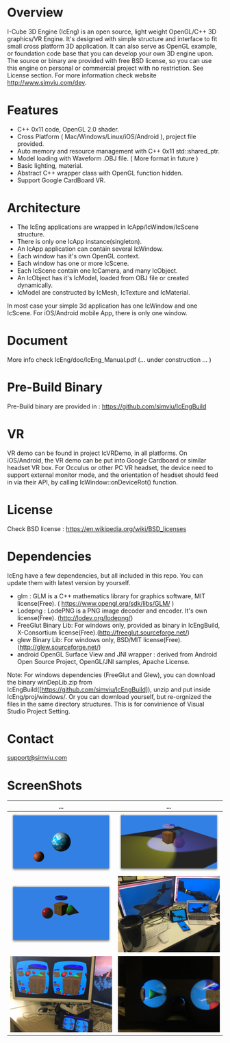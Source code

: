 # Overview
I-Cube 3D Engine (IcEng) is an open source, light weight OpenGL/C++ 3D graphics/VR Engine. It's designed with simple structure and interface to fit small cross platform 3D application. It can also serve as OpenGL example, or foundation code base that you can develop your own 3D engine upon.
The source or binary are provided with free BSD license, so you can use this engine on personal or commercial project with no restriction. See License section.
For more information check website http://www.simviu.com/dev.

# Features
* C++ 0x11 code, OpenGL 2.0 shader.
* Cross Platform ( Mac/Windows/Linux/iOS/Android ), project file provided.
* Auto memory and resource management with C++ 0x11 std::shared_ptr.
* Model loading with Waveform .OBJ file. ( More format in future )
* Basic lighting, material.
* Abstract C++ wrapper class with OpenGL function hidden.
* Support Google CardBoard VR.

# Architecture
* The IcEng applications are wrapped in IcApp/IcWindow/IcScene structure. 
* There is only one IcApp instance(singleton). 
* An IcApp application can contain several IcWindow. 
* Each window has it's own OpenGL context. 
* Each window has one or more IcScene. 
* Each IcScene contain one IcCamera, and many IcObject.
* An IcObject has it's IcModel, loaded from OBJ file or created dynamically.
* IcModel are constructed by IcMesh, IcTexture and IcMaterial.

In most case your simple 3d application has one IcWindow and one IcScene. For iOS/Android mobile App, there is only one window.

# Document
More info check IcEng/doc/IcEng_Manual.pdf
(... under construction ... )

# Pre-Build Binary
Pre-Build binary are provided in :
https://github.com/simviu/IcEngBuild

# VR
VR demo can be found in project IcVRDemo, in all platforms.
On iOS/Android, the VR demo can be put into Google Cardboard or similar headset VR box.
For Occulus or other PC VR headset, the device need to support external monitor mode,
and the orientation of headset should feed in via their API, by calling 
IcWindow::onDeviceRot() function.

# License
Check BSD license :
https://en.wikipedia.org/wiki/BSD_licenses

# Dependencies
IcEng have a few dependencies, but all included in this repo.
You can update them with latest version by yourself.
* glm : GLM is a C++ mathematics library for graphics software, MIT license(Free). ( https://www.opengl.org/sdk/libs/GLM/ ) 
* Lodepng : LodePNG is a PNG image decoder and encoder. It's own license(Free). (http://lodev.org/lodepng/)
* FreeGlut Binary Lib: For windows only, provided as binary in IcEngBuild, X-Consortium license(Free).(http://freeglut.sourceforge.net/)
* glew Binary Lib: For windows only, BSD/MIT license(Free). (http://glew.sourceforge.net/)
* android OpenGL Surface View and JNI wrapper : derived from Android Open Source Project, OpenGL/JNI samples, Apache License.

Note: For windows dependencies (FreeGlut and Glew), you can download the binary winDepLib.zip 
from IcEngBuild([https://github.com/simviu/IcEngBuild]), unzip and put inside IcEng/proj/windows/.
Or you can download yourself, but re-orgnized the files in the same directory structures. 
This is for convinience of Visual Studio Project Setting.

# Contact
support@simviu.com

# ScreenShots
| ...                                    | ...                                    |
| ---------------------------------------|:--------------------------------------:|
| ![alt tag](doc/ScreenShots/1.png)      | ![alt tag](doc/ScreenShots/2.png)      |
| ![alt tag](doc/ScreenShots/3.png)      | ![alt tag](doc/ScreenShots/4.png)      | 
| ![alt tag](doc/ScreenShots/vr1.JPG)    | ![alt tag](doc/ScreenShots/vr2.JPG)    | 



